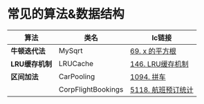 # 常见的算法&数据结构

算法|类名|lc链接
---|---|---
**牛顿迭代法** | MySqrt | [69. x 的平方根](https://leetcode-cn.com/problems/sqrtx/)
**LRU缓存机制** | LRUCache | [146. LRU缓存机制](https://leetcode-cn.com/problems/lru-cache/)
**区间加法** | CarPooling | [1094. 拼车](https://leetcode-cn.com/problems/car-pooling/)
           | CorpFlightBookings | [5118. 航班预订统计](https://leetcode-cn.com/problems/corporate-flight-bookings/)